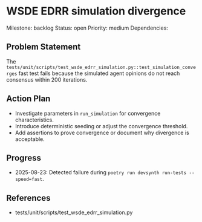 # WSDE EDRR simulation divergence
Milestone: backlog
Status: open
Priority: medium
Dependencies:

## Problem Statement
The `tests/unit/scripts/test_wsde_edrr_simulation.py::test_simulation_converges` fast test fails because the simulated agent opinions do not reach consensus within 200 iterations.

## Action Plan
- Investigate parameters in `run_simulation` for convergence characteristics.
- Introduce deterministic seeding or adjust the convergence threshold.
- Add assertions to prove convergence or document why divergence is acceptable.

## Progress
- 2025-08-23: Detected failure during `poetry run devsynth run-tests --speed=fast`.

## References
- tests/unit/scripts/test_wsde_edrr_simulation.py
